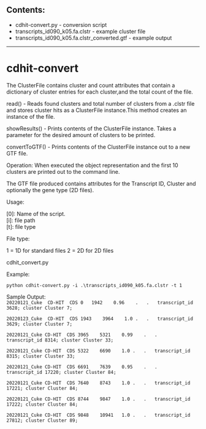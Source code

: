 ## Contents:  
- cdhit-convert.py - conversion script  
- transcripts_id090_k05.fa.clstr - example cluster file  
- transcripts_id090_k05.fa.clstr_converted.gtf - example output  
___
# cdhit-convert 
The ClusterFile contains cluster and count attributes that contain a dictionary of cluster entries for each cluster,and the total count of the file.

read() - Reads found clusters and total number of clusters from a .clstr file and stores cluster hits as a ClusterFile instance.This method creates an instance of the file. 

showResults() - Prints contents of the ClusterFile instance.  Takes a parameter for the desired amount of clusters to be printed.

convertToGTF() - Prints contents of the ClusterFile instance out to a new GTF file.

Operation:
When executed the object representation and the first 10 clusters are printed out to the command line.

The GTF file produced contains attributes for the Transcript ID, Cluster and optionally the gene type (2D files).

Usage:

[0]: Name of the script.  
[i]: file path   
[t]: file type  

File type: 

1 = 1D for standard files
2 = 2D for 2D files

cdhit_convert.py <clstr file> <file type>


Example:

`python cdhit-convert.py -i .\transcripts_id090_k05.fa.clstr -t 1`


Sample Output:  
`20220121_Cuke	CD-HIT	CDS	0	1942	0.96	.	.	transcript_id 3628; cluster Cluster 7;  `

`20220123_Cuke	CD-HIT	CDS	1943	3964	1.0	.	.	transcript_id 3629; cluster Cluster 7; ` 

` 20220121_Cuke	CD-HIT	CDS	3965	5321	0.99	.	.	transcript_id 8314; cluster Cluster 33; `  

` 20220121_Cuke	CD-HIT	CDS	5322	6690	1.0	.	.	transcript_id 8315; cluster Cluster 33;  `

` 20220121_Cuke	CD-HIT	CDS	6691	7639	0.95	.	.	transcript_id 17220; cluster Cluster 84; ` 

` 20220121_Cuke	CD-HIT	CDS	7640	8743	1.0	.	.	transcript_id 17221; cluster Cluster 84; ` 

` 20220121_Cuke	CD-HIT	CDS	8744	9847	1.0	.	.	transcript_id 17222; cluster Cluster 84; ` 

` 20220121_Cuke	CD-HIT	CDS	9848	10941	1.0	.	.	transcript_id 27812; cluster Cluster 89; ` 